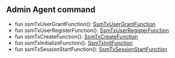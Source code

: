 

## Admin Agent command

 - fun ssmTxUserGrantFunction(): [SsmTxUserGrantFunction](/docs/ssm-tx-command-functions--page#grant-user)
 - fun ssmTxUserRegisterFunction(): [SsmTxUserRegisterFunction](/docs/ssm-tx-command-functions--page#register-user)
 - fun ssmTxCreateFunction(): [SsmTxCreateFunction](/docs/ssm-tx-command-functions--page#create-ssm)
 - fun ssmTxInitializeFunction(): [SsmTxInitFunction](/docs/ssm-tx-command-functions--page#initialize-ssm)
 - fun ssmTxSessionStartFunction(): [SsmTxSessionStartFunction](/docs/ssm-tx-command-functions--page#start-session)





